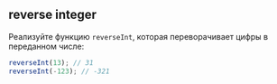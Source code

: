 ## reverse integer

Реализуйте функцию `reverseInt`, которая переворачивает цифры в переданном числе:

```js
reverseInt(13); // 31
reverseInt(-123); // -321
```
